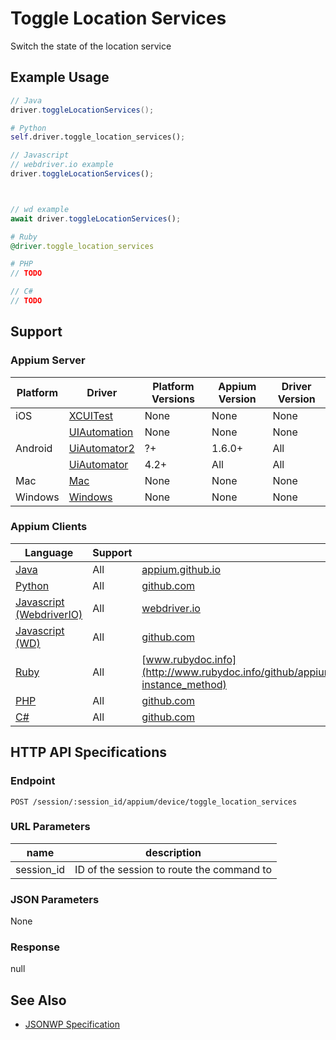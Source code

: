 # Toggle Location Services

Switch the state of the location service
## Example Usage

```java
// Java
driver.toggleLocationServices();

```

```python
# Python
self.driver.toggle_location_services();

```

```javascript
// Javascript
// webdriver.io example
driver.toggleLocationServices();



// wd example
await driver.toggleLocationServices();

```

```ruby
# Ruby
@driver.toggle_location_services

```

```php
# PHP
// TODO

```

```csharp
// C#
// TODO

```



## Support

### Appium Server

|Platform|Driver|Platform Versions|Appium Version|Driver Version|
|--------|----------------|------|--------------|--------------|
| iOS | [XCUITest](/docs/en/drivers/ios-xcuitest.md) | None | None | None |
|  | [UIAutomation](/docs/en/drivers/ios-uiautomation.md) | None | None | None |
| Android | [UiAutomator2](/docs/en/drivers/android-uiautomator2.md) | ?+ | 1.6.0+ | All |
|  | [UiAutomator](/docs/en/drivers/android-uiautomator.md) | 4.2+ | All | All |
| Mac | [Mac](/docs/en/drivers/mac.md) | None | None | None |
| Windows | [Windows](/docs/en/drivers/windows.md) | None | None | None |

### Appium Clients

|Language|Support|Documentation|
|--------|-------|-------------|
|[Java](https://github.com/appium/java-client/releases/latest)| All |  [appium.github.io](http://appium.github.io/java-client/io/appium/java_client/android/AndroidDriver.html#toggleLocationServices--)  |
|[Python](https://github.com/appium/python-client/releases/latest)| All |  [github.com](https://github.com/appium/python-client/blob/master/appium/webdriver/webdriver.py#L774)  |
|[Javascript (WebdriverIO)](http://webdriver.io/index.html)| All |  [webdriver.io](http://webdriver.io/api/mobile/toggleLocationServices.html)  |
|[Javascript (WD)](https://github.com/admc/wd/releases/latest)| All |  [github.com](https://github.com/admc/wd/blob/master/lib/commands.js#L2758)  |
|[Ruby](https://github.com/appium/ruby_lib/releases/latest)| All |  [www.rubydoc.info](http://www.rubydoc.info/github/appium/ruby_lib_core/master/Appium/Core/Device#toggle_location_services-instance_method)  |
|[PHP](https://github.com/appium/php-client/releases/latest)| All |  [github.com](https://github.com/appium/php-client/)  |
|[C#](https://github.com/appium/appium-dotnet-driver/releases/latest)| All |  [github.com](https://github.com/appium/appium-dotnet-driver/)  |

## HTTP API Specifications

### Endpoint

`POST /session/:session_id/appium/device/toggle_location_services`

### URL Parameters

|name|description|
|----|-----------|
|session_id|ID of the session to route the command to|

### JSON Parameters

None

### Response

null

## See Also

* [JSONWP Specification](https://github.com/appium/appium-base-driver/blob/master/lib/protocol/routes.js#L405)
